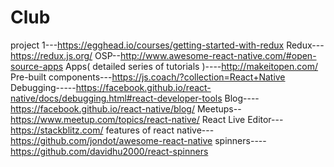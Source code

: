 # Club
project
1---https://egghead.io/courses/getting-started-with-redux
Redux---https://redux.js.org/
OSP--http://www.awesome-react-native.com/#open-source-apps
Apps( detailed series of tutorials )----http://makeitopen.com/
Pre-built components---https://js.coach/?collection=React+Native
Debugging-----https://facebook.github.io/react-native/docs/debugging.html#react-developer-tools
Blog----https://facebook.github.io/react-native/blog/
Meetups--https://www.meetup.com/topics/react-native/
React Live Editor---https://stackblitz.com/
features of react native---https://github.com/jondot/awesome-react-native
spinners----https://github.com/davidhu2000/react-spinners
